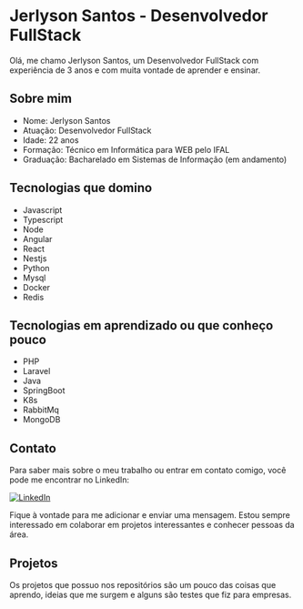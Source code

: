 # Jerlyson Santos - Desenvolvedor FullStack

Olá, me chamo Jerlyson Santos, um Desenvolvedor FullStack com experiência de 3 anos e com muita vontade de aprender e ensinar.

## Sobre mim

- Nome: Jerlyson Santos
- Atuação: Desenvolvedor FullStack
- Idade: 22 anos
- Formação: Técnico em Informática para WEB pelo IFAL
- Graduação: Bacharelado em Sistemas de Informação (em andamento)

## Tecnologias que domino

- Javascript
- Typescript
- Node
- Angular
- React
- Nestjs
- Python
- Mysql
- Docker
- Redis

## Tecnologias em aprendizado ou que conheço pouco

- PHP
- Laravel
- Java
- SpringBoot
- K8s
- RabbitMq
- MongoDB

## Contato

Para saber mais sobre o meu trabalho ou entrar em contato comigo, você pode me encontrar no LinkedIn:

[![LinkedIn](https://img.shields.io/badge/LinkedIn-Connect-blue?style=flat&logo=linkedin&logoColor=white)](https://www.linkedin.com/in/jerlyson-santos)

Fique à vontade para me adicionar e enviar uma mensagem. Estou sempre interessado em colaborar em projetos interessantes e conhecer pessoas da área.

## Projetos

Os projetos que possuo nos repositórios são um pouco das coisas que aprendo, ideias que me surgem e alguns são testes que fiz para empresas.
